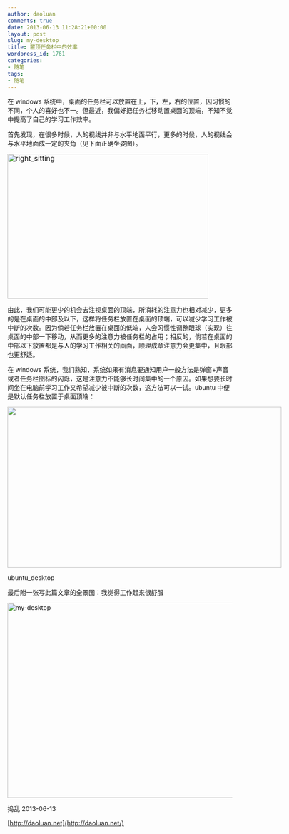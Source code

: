 ```yaml
---
author: daoluan
comments: true
date: 2013-06-13 11:28:21+00:00
layout: post
slug: my-desktop
title: 置顶任务栏中的效率
wordpress_id: 1761
categories:
- 随笔
tags:
- 随笔
---
```


在 windows 系统中，桌面的任务栏可以放置在上，下，左，右的位置，因习惯的不同，个人的喜好也不一。但最近，我偏好把任务栏移动置桌面的顶端，不知不觉中提高了自己的学习工作效率。

首先发现，在很多时候，人的视线并非与水平地面平行，更多的时候，人的视线会与水平地面成一定的夹角（见下面正确坐姿图）。

<p><img class="alignnone  wp-image-1764" style="font-size: 1rem; line-height: 1;" alt="right_sitting" src="http://daoluan.net/blog/wp-content/uploads/2013/06/right_sitting.jpg" width="450" height="325"></p>

由此，我们可能更少的机会去注视桌面的顶端，所消耗的注意力也相对减少，更多的是在桌面的中部及以下，这样将任务栏放置在桌面的顶端，可以减少学习工作被中断的次数。因为倘若任务栏放置在桌面的低端，人会习惯性调整眼球（实现）往桌面的中部一下移动，从而更多的注意力被任务栏的占用；相反的，倘若在桌面的中部以下放置都是与人的学习工作相关的画面，顺理成章注意力会更集中，且眼部也更舒适。

在 windows 系统，我们熟知，系统如果有消息要通知用户一般方法是弹窗+声音或者任务栏图标的闪烁，这是注意力不能够长时间集中的一个原因。如果想要长时间坐在电脑前学习工作又希望减少被中断的次数，这方法可以一试。ubuntu 中便是默认任务栏放置于桌面顶端：

<div class="wp-caption alignnone" style="width: 624px"><img class=" " alt="" src="http://upload.wikimedia.org/wikipedia/commons/0/05/Google_Chrome_22_on_Ubuntu_12.04.png" width="614" height="360"><p class="wp-caption-text">ubuntu_desktop</p></div>

最后附一张写此篇文章的全景图：我觉得工作起来很舒服

<p><a href="http://daoluan.net/blog/wp-content/uploads/2013/06/my-desktop.jpg"><img class="alignnone size-full wp-image-1767" alt="my-desktop" src="http://daoluan.net/blog/wp-content/uploads/2013/06/my-desktop.jpg" width="700" height="437"></a></p>

捣乱 2013-06-13

[http://daoluan.net](http://daoluan.net/)
